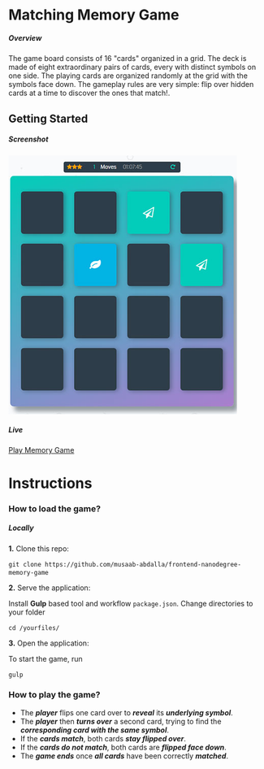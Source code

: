 # Matching Memory Game

##### Overview

The game board consists of 16 "cards" organized in a grid. The deck is made of eight extraordinary pairs of cards, every with distinct symbols on one side. The playing cards are organized randomly at the grid with the symbols face down. The gameplay rules are very simple: flip over  hidden cards at a time to discover the ones that match!.

## Getting Started

##### Screenshot

![alt text](https://raw.githubusercontent.com/musaab-abdalla/frontend-nanodegree-memory-game/master/screenshot.jpg "Memory game")

##### Live

[Play Memory Game](https://musaab-abdalla.github.io/frontend-nanodegree-memory-game)


# Instructions

### How to load the game?

##### Locally

**1.** Clone this repo:

```
git clone https://github.com/musaab-abdalla/frontend-nanodegree-memory-game
```

**2.** Serve the application:

Install **Gulp** based tool and workflow `package.json`. Change directories to your folder
```
cd /yourfiles/
```


**3.** Open the application:

To start the game, run
```
gulp
```


### How to play the game?

* The _**player**_ flips one card over to _**reveal**_ its _**underlying symbol**_.
* The _**player**_ then _**turns over**_ a second card, trying to find the _**corresponding card with the same symbol**_.
* If the _**cards match**_, both cards _**stay flipped over**_.
* If the _**cards do not match**_, both cards are _**flipped face down**_.
* The _**game ends**_ once _**all cards**_ have been correctly _**matched**_.
